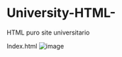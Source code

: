 # University-HTML-
HTML puro site universitario

Index.html
![image](https://user-images.githubusercontent.com/95008802/201192817-e78c1fc4-75cd-456f-bcf6-cd4d807144ba.png)


